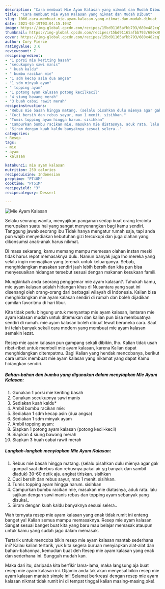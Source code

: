 ```yaml
---
description: "Cara membuat Mie Ayam Kalasan yang nikmat dan Mudah Dibuat"
title: "Cara membuat Mie Ayam Kalasan yang nikmat dan Mudah Dibuat"
slug: 1066-cara-membuat-mie-ayam-kalasan-yang-nikmat-dan-mudah-dibuat
date: 2021-03-19T03:04:15.104Z
image: https://img-global.cpcdn.com/recipes/15bd91165afbb793/680x482cq70/mie-ayam-kalasan-foto-resep-utama.jpg
thumbnail: https://img-global.cpcdn.com/recipes/15bd91165afbb793/680x482cq70/mie-ayam-kalasan-foto-resep-utama.jpg
cover: https://img-global.cpcdn.com/recipes/15bd91165afbb793/680x482cq70/mie-ayam-kalasan-foto-resep-utama.jpg
author: Cory Pierce
ratingvalue: 3.6
reviewcount: 7
recipeingredient:
- "1 porsi mie keriting basah"
- "secukupnya sawi manis"
- " kuah kaldu"
- " bumbu racikan mie"
- "1 sdm kecap asin dua angsa"
- "1 sdm minyak ayam"
- " topping ayam"
- "1 potong ayam kalasan potong kecilkecil"
- "4 siung bawang merah"
- "3 buah cabai rawit merah"
recipeinstructions:
- "Rebus mie basah hingga matang. (selalu pisahkan dulu mienya agar gak gumpal saat direbus dan rebusnya pakai air yg banyak dan sambil diaduk) 30-60 detik aja. angkat tiriskan. sisihkan"
- "Cuci bersih dan rebus sayur, max 1 menit. sisihkan."
- "Tumis topping ayam hingga harum. sisihkan"
- "Campurkan bumbu racikan mie, masukan mie diatasnya, aduk rata. lalu sajikan dengan sawi manis rebus dan topping ayam sebanyak yang disukai.."
- "Siram dengan kuah kaldu banyaknya sesuai selera.."
categories:
- Resep
tags:
- mie
- ayam
- kalasan

katakunci: mie ayam kalasan 
nutrition: 250 calories
recipecuisine: Indonesian
preptime: "PT40M"
cooktime: "PT51M"
recipeyield: "3"
recipecategory: Dessert

---
```



![Mie Ayam Kalasan](https://img-global.cpcdn.com/recipes/15bd91165afbb793/680x482cq70/mie-ayam-kalasan-foto-resep-utama.jpg)

Selaku seorang wanita, menyajikan panganan sedap buat orang tercinta merupakan suatu hal yang sangat menyenangkan bagi kamu sendiri. Tanggung jawab seorang ibu Tidak hanya mengatur rumah saja, tapi anda pun wajib menyediakan kebutuhan gizi tercukupi dan juga olahan yang dikonsumsi anak-anak harus nikmat.

Di masa  sekarang, kamu memang mampu memesan olahan instan meski tidak harus repot memasaknya dulu. Namun banyak juga lho mereka yang selalu ingin menyajikan yang terenak untuk keluarganya. Sebab, menghidangkan masakan sendiri jauh lebih bersih dan kita pun bisa menyesuaikan hidangan tersebut sesuai dengan makanan kesukaan famili. 



Mungkinkah anda seorang penggemar mie ayam kalasan?. Tahukah kamu, mie ayam kalasan adalah hidangan khas di Nusantara yang saat ini disenangi oleh orang-orang dari berbagai wilayah di Indonesia. Kalian bisa menghidangkan mie ayam kalasan sendiri di rumah dan boleh dijadikan camilan favoritmu di hari libur.

Kita tidak perlu bingung untuk menyantap mie ayam kalasan, lantaran mie ayam kalasan mudah untuk ditemukan dan kalian pun bisa membuatnya sendiri di rumah. mie ayam kalasan boleh dibuat lewat beraneka cara. Saat ini telah banyak sekali cara modern yang membuat mie ayam kalasan semakin lezat.

Resep mie ayam kalasan pun gampang sekali dibikin, lho. Kalian tidak usah ribet-ribet untuk membeli mie ayam kalasan, karena Kalian dapat menghidangkan ditempatmu. Bagi Kalian yang hendak mencobanya, berikut cara untuk membuat mie ayam kalasan yang nikamat yang dapat Kamu hidangkan sendiri.

<!--inarticleads1-->

##### Bahan-bahan dan bumbu yang digunakan dalam menyiapkan Mie Ayam Kalasan:

1. Gunakan 1 porsi mie keriting basah
1. Gunakan secukupnya sawi manis
1. Sediakan  kuah kaldu*
1. Ambil  bumbu racikan mie:
1. Sediakan 1 sdm kecap asin (dua angsa)
1. Sediakan 1 sdm minyak ayam
1. Ambil  topping ayam:
1. Siapkan 1 potong ayam kalasan (potong kecil-kecil)
1. Siapkan 4 siung bawang merah
1. Siapkan 3 buah cabai rawit merah




<!--inarticleads2-->

##### Langkah-langkah menyiapkan Mie Ayam Kalasan:

1. Rebus mie basah hingga matang. (selalu pisahkan dulu mienya agar gak gumpal saat direbus dan rebusnya pakai air yg banyak dan sambil diaduk) 30-60 detik aja. angkat tiriskan. sisihkan
1. Cuci bersih dan rebus sayur, max 1 menit. sisihkan.
1. Tumis topping ayam hingga harum. sisihkan
1. Campurkan bumbu racikan mie, masukan mie diatasnya, aduk rata. lalu sajikan dengan sawi manis rebus dan topping ayam sebanyak yang disukai..
1. Siram dengan kuah kaldu banyaknya sesuai selera..




Wah ternyata resep mie ayam kalasan yang enak tidak rumit ini enteng banget ya! Kalian semua mampu memasaknya. Resep mie ayam kalasan Sangat sesuai banget buat kita yang baru mau belajar memasak ataupun untuk kamu yang sudah jago dalam memasak.

Tertarik untuk mencoba bikin resep mie ayam kalasan mantab sederhana ini? Kalau kalian tertarik, yuk kita segera buruan menyiapkan alat-alat dan bahan-bahannya, kemudian buat deh Resep mie ayam kalasan yang enak dan sederhana ini. Sungguh mudah kan. 

Maka dari itu, daripada kita berfikir lama-lama, maka langsung aja buat resep mie ayam kalasan ini. Dijamin anda tak akan menyesal bikin resep mie ayam kalasan mantab simple ini! Selamat berkreasi dengan resep mie ayam kalasan nikmat tidak rumit ini di tempat tinggal kalian masing-masing,oke!.

